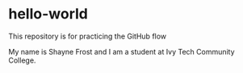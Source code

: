 # hello-world
This repository is for practicing the GitHub flow

My name is Shayne Frost and I am a student at Ivy Tech Community College.

